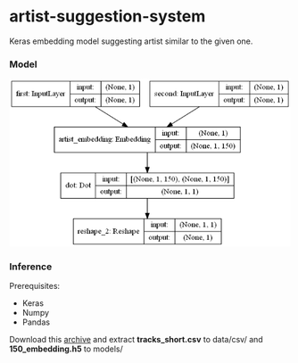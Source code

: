 # artist-suggestion-system
 Keras embedding model suggesting artist similar to the given one.
 
### Model
![Model architecture](model.png)
 
### Inference
Prerequisites:
* Keras
* Numpy
* Pandas

Download this [archive](https://drive.google.com/file/d/1BKh4kSezkYncIY84StTFKU2wOW2UuJv-/view?usp=sharing) and extract **tracks_short.csv** to data/csv/ and **150_embedding.h5** to models/
